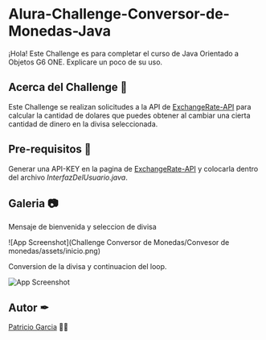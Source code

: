 
# Alura-Challenge-Conversor-de-Monedas-Java

¡Hola! Este Challenge es para completar el curso de Java Orientado a Objetos G6 ONE. 
Explicare un poco de su uso.



## Acerca del Challenge 🔎
Este Challenge se realizan solicitudes a la API de [ExchangeRate-API](https://www.exchangerate-api.com/) para calcular la cantidad de dolares que puedes obtener al cambiar una cierta cantidad de dinero en la divisa seleccionada.

## Pre-requisitos 🔧
Generar una API-KEY en la pagina de [ExchangeRate-API](https://www.exchangerate-api.com/) y colocarla dentro del archivo *InterfazDelUsuario.java*.
## Galeria 📷

Mensaje de bienvenida y seleccion de divisa

![App Screenshot](Challenge Conversor de Monedas/Convesor de monedas/assets/inicio.png)

Conversion de la divisa y continuacion del loop.

![App Screenshot](assets/loop.png)
## Autor ✒
[Patricio Garcia](https://github.com/Patricio-GarciaRs) ✌🏼
